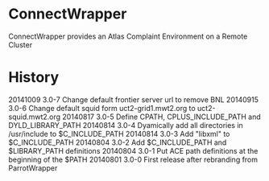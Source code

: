 ConnectWrapper
=============

ConnectWrapper provides an Atlas Complaint Environment on a Remote Cluster


History
=======
20141009  3.0-7	Change default frontier server url to remove BNL
20140915  3.0-6	Change default squid form uct2-grid1.mwt2.org to uct2-squid.mwt2.org
20140817  3.0-5	Define CPATH, CPLUS_INCLUDE_PATH and DYLD_LIBRARY_PATH
20140814  3.0-4	Dyamically add all directories in /usr/include to $C_INCLUDE_PATH
20140814  3.0-3	Add "libxml" to $C_INCLUDE_PATH
20140804  3.0-2	Add $C_INCLUDE_PATH and $LIBRARY_PATH definitions
20140804  3.0-1	Put ACE path definitions at the beginning of the $PATH
20140801  3.0-0	First release after rebranding from ParrotWrapper
